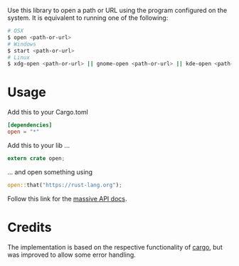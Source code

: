 Use this library to open a path or URL using the program configured on the system. It is equivalent to running one of the following:

```bash
# OSX
$ open <path-or-url>
# Windows
$ start <path-or-url>
# Linux
$ xdg-open <path-or-url> || gnome-open <path-or-url> || kde-open <path-or-url>
```

# Usage

Add this to your Cargo.toml
```toml
[dependencies]
open = "*"
```

Add this to your lib ...
```Rust
extern crate open;
```

... and open something using
```Rust
open::that("https://rust-lang.org");
```

Follow this link for the [massive API docs](http://byron.github.io/open-rs).

# Credits

The implementation is based on the respective functionality of [cargo](https://github.com/rust-lang/cargo), but was improved to allow some error handling.